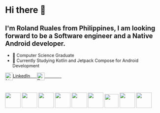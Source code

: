  # Hi there 👋
 
 ## I'm Roland Ruales from Philippines, I am looking forward to be a Software engineer and a Native Android developer.

- 🎯 Computer Science Graduate
- 🚀 Currently Studying Kotlin and Jetpack Compose for Android Development

<a href="https://www.linkedin.com/in/roland-ruales/">
 <img src="https://img.icons8.com/color/256/linkedin.png" align="center" width="25px" alt="LinkedIn">LinkedIn &emsp;
</a>

<a href="https://rolandruales.github.io/">
 <img src="https://img.icons8.com/color/256/web.png" align="center" width="25px" alt="Portfolio"><span style="color:white">Portfolio</span>
</a>
<br>
<br>
<h3>
<img src="https://github.com/rolandruales/rolandruales/assets/84693350/27a315d7-1b30-4aa2-b024-7fabe3e97da1" width="50" height="50">
<img src="https://github.com/rolandruales/rolandruales/assets/84693350/92d9b588-2c9e-4afd-b680-dfa1ea8bdb99" width="50" height="50">
<img src="https://github.com/rolandruales/rolandruales/assets/84693350/d2c33dfe-8f3d-4f2f-b1c5-79e3d66ea9b2" width="50" height="50">
<img src="https://github.com/rolandruales/rolandruales/assets/84693350/900362fe-566a-40bc-b493-15fdd03b49c4" width="50" height="50">
<img src="https://github.com/rolandruales/rolandruales/assets/84693350/193a74f2-cdf3-421f-8b1e-432073cb1b0c" width="50" height="50">
<img src="https://github.com/rolandruales/rolandruales/assets/84693350/8f5ac0eb-e992-4462-8e3c-321fc4181c4d" width="50" height="50">
<img src="https://github.com/rolandruales/rolandruales/assets/84693350/1597316f-18f6-4123-b168-eccb39d5ae4b" width="45" height="45">
<img src="https://github.com/rolandruales/rolandruales/assets/84693350/46f31b74-5d2a-4742-a41a-2507668f00ac" width="50" height="50">
<img src="https://github.com/rolandruales/rolandruales/assets/84693350/3ba37db8-efb9-42af-b439-a8266ce60d43" width="50" height="50">

</h3>







